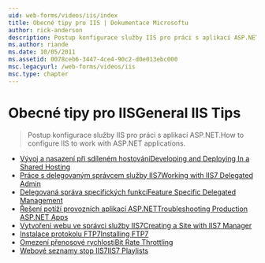 ```yaml
---
uid: web-forms/videos/iis/index
title: Obecné tipy pro IIS | Dokumentace Microsoftu
author: rick-anderson
description: Postup konfigurace služby IIS pro práci s aplikací ASP.NET.
ms.author: riande
ms.date: 10/05/2011
ms.assetid: 0078ceb6-3447-4ce4-90c2-d0e013ebc000
msc.legacyurl: /web-forms/videos/iis
msc.type: chapter
---
```

<a name="general-iis-tips"></a><span data-ttu-id="af60f-103">Obecné tipy pro IIS</span><span class="sxs-lookup"><span data-stu-id="af60f-103">General IIS Tips</span></span>
====================
> <span data-ttu-id="af60f-104">Postup konfigurace služby IIS pro práci s aplikací ASP.NET.</span><span class="sxs-lookup"><span data-stu-id="af60f-104">How to configure IIS to work with ASP.NET applications.</span></span>


- [<span data-ttu-id="af60f-105">Vývoj a nasazení při sdíleném hostování</span><span class="sxs-lookup"><span data-stu-id="af60f-105">Developing and Deploying In a Shared Hosting</span></span>](developing-and-deploying-in-a-shared-hosting.md)
- [<span data-ttu-id="af60f-106">Práce s delegovaným správcem služby IIS7</span><span class="sxs-lookup"><span data-stu-id="af60f-106">Working with IIS7 Delegated Admin</span></span>](working-with-iis7-deligated-admin.md)
- [<span data-ttu-id="af60f-107">Delegovaná správa specifických funkcí</span><span class="sxs-lookup"><span data-stu-id="af60f-107">Feature Specific Delegated Management</span></span>](feature-specific-delegated-management.md)
- [<span data-ttu-id="af60f-108">Řešení potíží provozních aplikací ASP.NET</span><span class="sxs-lookup"><span data-stu-id="af60f-108">Troubleshooting Production ASP.NET Apps</span></span>](troubleshooting-production-aspnet-apps.md)
- [<span data-ttu-id="af60f-109">Vytvoření webu ve správci služby IIS7</span><span class="sxs-lookup"><span data-stu-id="af60f-109">Creating a Site with IIS7 Manager</span></span>](creating-a-site-with-iis7-manager.md)
- [<span data-ttu-id="af60f-110">Instalace protokolu FTP7</span><span class="sxs-lookup"><span data-stu-id="af60f-110">Installing FTP7</span></span>](installing-ftp7.md)
- [<span data-ttu-id="af60f-111">Omezení přenosové rychlosti</span><span class="sxs-lookup"><span data-stu-id="af60f-111">Bit Rate Throttling</span></span>](bit-rate-throttling.md)
- [<span data-ttu-id="af60f-112">Webové seznamy stop IIS7</span><span class="sxs-lookup"><span data-stu-id="af60f-112">IIS7 Playlists</span></span>](iis7-playlists.md)
